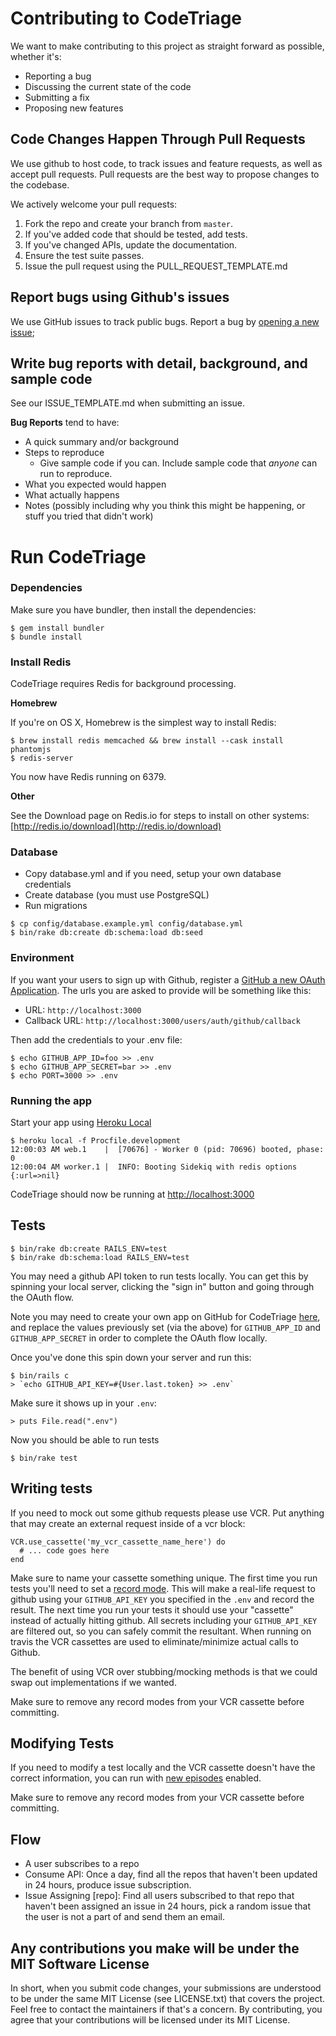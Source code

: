 # Contributing to CodeTriage
We want to make contributing to this project as straight forward as possible, whether it's:

- Reporting a bug
- Discussing the current state of the code
- Submitting a fix
- Proposing new features

## Code Changes Happen Through Pull Requests
We use github to host code, to track issues and feature requests, as well as accept pull requests.
Pull requests are the best way to propose changes to the codebase.

We actively welcome your pull requests:

1. Fork the repo and create your branch from `master`.
2. If you've added code that should be tested, add tests.
3. If you've changed APIs, update the documentation.
4. Ensure the test suite passes.
6. Issue the pull request using the PULL_REQUEST_TEMPLATE.md

## Report bugs using Github's issues
We use GitHub issues to track public bugs. Report a bug by [opening a new issue](https://github.com/codetriage/codetriage/issues);

## Write bug reports with detail, background, and sample code
See our ISSUE_TEMPLATE.md when submitting an issue.

**Bug Reports** tend to have:

- A quick summary and/or background
- Steps to reproduce
  - Give sample code if you can.  Include sample code that *anyone* can run to reproduce.
- What you expected would happen
- What actually happens
- Notes (possibly including why you think this might be happening, or stuff you tried that didn't work)


# Run CodeTriage

### Dependencies

Make sure you have bundler, then install the dependencies:

```shell
$ gem install bundler
$ bundle install
```

### Install Redis

CodeTriage requires Redis for background processing.

**Homebrew**

If you're on OS X, Homebrew is the simplest way to install Redis:

```shell
$ brew install redis memcached && brew install --cask install phantomjs
$ redis-server
```

You now have Redis running on 6379.

**Other**

See the Download page on Redis.io for steps to install on other systems: [http://redis.io/download](http://redis.io/download)

### Database

* Copy database.yml and if you need, setup your own database credentials
* Create database (you must use PostgreSQL)
* Run migrations

```shell
$ cp config/database.example.yml config/database.yml
$ bin/rake db:create db:schema:load db:seed
```

### Environment

If you want your users to sign up with Github, register a [GitHub a new OAuth Application](https://github.com/settings/applications/new). The urls you are asked to provide will be something like this:

- URL: `http://localhost:3000`
- Callback URL: `http://localhost:3000/users/auth/github/callback`

Then add the credentials to your .env file:

```shell
$ echo GITHUB_APP_ID=foo >> .env
$ echo GITHUB_APP_SECRET=bar >> .env
$ echo PORT=3000 >> .env
```

### Running the app

Start your app using [Heroku Local](https://devcenter.heroku.com/articles/heroku-local)

```shell
$ heroku local -f Procfile.development
12:00:03 AM web.1    |  [70676] - Worker 0 (pid: 70696) booted, phase: 0
12:00:04 AM worker.1 |  INFO: Booting Sidekiq with redis options {:url=>nil}
```

CodeTriage should now be running at [http://localhost:3000](http://localhost:3000)


## Tests

```shell
$ bin/rake db:create RAILS_ENV=test
$ bin/rake db:schema:load RAILS_ENV=test
```

You may need a github API token to run tests locally. You can get this by spinning your local server, clicking the "sign in" button and going through the OAuth flow.

Note you may need to create your own app on GitHub for CodeTriage
[here](https://github.com/settings/developers), and replace the values
previously set (via the above) for `GITHUB_APP_ID` and `GITHUB_APP_SECRET` in
order to complete the OAuth flow locally.

Once you've done this spin down your server and run this:

```
$ bin/rails c
> `echo GITHUB_API_KEY=#{User.last.token} >> .env`
```

Make sure it shows up in your `.env`:

```
> puts File.read(".env")
```

Now you should be able to run tests

```
$ bin/rake test
```

## Writing tests

If you need to mock out some github requests please use VCR. Put anything that may create an external request inside of a vcr block:

```
VCR.use_cassette('my_vcr_cassette_name_here') do
  # ... code goes here
end
```

Make sure to name your cassette something unique. The first time you run tests you'll need to set a [record mode](https://relishapp.com/vcr/vcr/v/2-8-0/docs/record-modes). This will make a real-life request to github using your `GITHUB_API_KEY` you specified in the `.env` and record the result. The next time you run your tests it should use your "cassette" instead of actually hitting github. All secrets including your `GITHUB_API_KEY` are filtered out, so you can safely commit the resultant. When running on travis the VCR cassettes are used to eliminate/minimize actual calls to Github.

The benefit of using VCR over stubbing/mocking methods is that we could swap out implementations if we wanted.

Make sure to remove any record modes from your VCR cassette before committing.


## Modifying Tests

If you need to modify a test locally and the VCR cassette doesn't have the correct information, you can run with [new episodes](https://relishapp.com/vcr/vcr/v/2-8-0/docs/record-modes/new-episodes) enabled.

Make sure to remove any record modes from your VCR cassette before committing.

## Flow

- A user subscribes to a repo
- Consume API: Once a day, find all the repos that haven't been updated in 24 hours, produce issue subscription.
- Issue Assigning [repo]: Find all users subscribed to that repo that haven't been assigned an issue in 24 hours, pick a random issue that the user is not a part of and send them an email.

## Any contributions you make will be under the MIT Software License
In short, when you submit code changes, your submissions are understood to be under the same MIT License
(see LICENSE.txt) that covers the project. Feel free to contact the maintainers if that's a concern.
By contributing, you agree that your contributions will be licensed under its MIT License.
